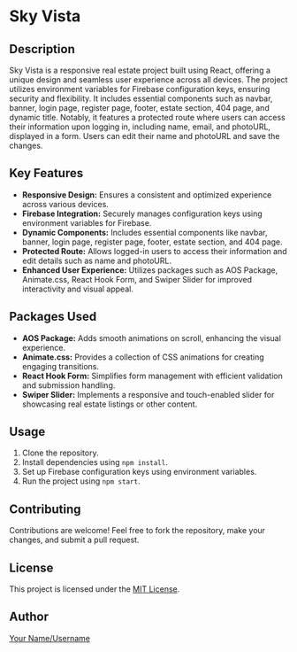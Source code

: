 # Sky Vista

## Description
Sky Vista is a responsive real estate project built using React, offering a unique design and seamless user experience across all devices. The project utilizes environment variables for Firebase configuration keys, ensuring security and flexibility. It includes essential components such as navbar, banner, login page, register page, footer, estate section, 404 page, and dynamic title. Notably, it features a protected route where users can access their information upon logging in, including name, email, and photoURL, displayed in a form. Users can edit their name and photoURL and save the changes.

## Key Features
- **Responsive Design:** Ensures a consistent and optimized experience across various devices.
- **Firebase Integration:** Securely manages configuration keys using environment variables for Firebase.
- **Dynamic Components:** Includes essential components like navbar, banner, login page, register page, footer, estate section, and 404 page.
- **Protected Route:** Allows logged-in users to access their information and edit details such as name and photoURL.
- **Enhanced User Experience:** Utilizes packages such as AOS Package, Animate.css, React Hook Form, and Swiper Slider for improved interactivity and visual appeal.

## Packages Used
- **AOS Package:** Adds smooth animations on scroll, enhancing the visual experience.
- **Animate.css:** Provides a collection of CSS animations for creating engaging transitions.
- **React Hook Form:** Simplifies form management with efficient validation and submission handling.
- **Swiper Slider:** Implements a responsive and touch-enabled slider for showcasing real estate listings or other content.

## Usage
1. Clone the repository.
2. Install dependencies using `npm install`.
3. Set up Firebase configuration keys using environment variables.
4. Run the project using `npm start`.

## Contributing
Contributions are welcome! Feel free to fork the repository, make your changes, and submit a pull request.

## License
This project is licensed under the [MIT License](link-to-license-file).

## Author
[Your Name/Username](link-to-your-profile)
